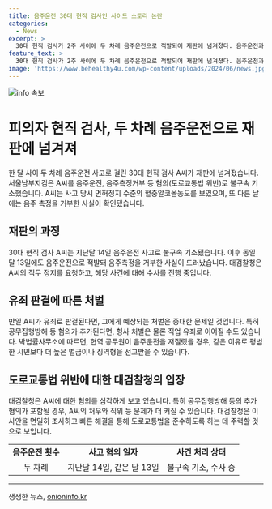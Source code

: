 ```yaml
---
title: 음주운전 30대 현직 검사인 사이드 스토리 논란
categories:
  - News
excerpt: >
  30대 현직 검사가 2주 사이에 두 차례 음주운전으로 적발되어 재판에 넘겨졌다. 음주운전과 음주측정거부 등 혐의로 기소된 A씨는 사랑 정지 수준의 음주운전으로 차 사고를 낸 혐의를 받고, 음주 측정을 거부한 사실도 알려졌다. 대검찰청은 A씨의 직무 정지를 요청하고, 경찰은 해당 사건을 병합해 수사 중이다.
feature_text: >
  30대 현직 검사가 2주 사이에 두 차례 음주운전으로 적발되어 재판에 넘겨졌다. 음주운전과 음주측정거부 등 혐의로 기소된 A씨는 사랑 정지 수준의 음주운전으로 차 사고를 낸 혐의를 받고, 음주 측정을 거부한 사실도 알려졌다. 대검찰청은 A씨의 직무 정지를 요청하고, 경찰은 해당 사건을 병합해 수사 중이다.
image: 'https://www.behealthy4u.com/wp-content/uploads/2024/06/news.jpg'
---
```


<p><img src="https://www.behealthy4u.com/wp-content/uploads/2024/06/news.jpg" alt="info 속보" /></p>

<h1>피의자 현직 검사, 두 차례 음주운전으로 재판에 넘겨져</h1>

<p data-ke-size="size16">한 달 사이 두 차례 음주운전 사고로 걸린 30대 현직 검사 A씨가 재판에 넘겨졌습니다. 서울남부지검은 A씨를 음주운전, 음주측정거부 등 혐의(도로교통법 위반)로 불구속 기소했습니다. A씨는 사고 당시 면허정지 수준의 혈중알코올농도를 보였으며, 또 다른 날에는 음주 측정을 거부한 사실이 확인됐습니다.</p>

<h2>재판의 과정</h2>

<p data-ke-size="size16">30대 현직 검사 A씨는 지난달 14일 음주운전 사고로 불구속 기소됐습니다. 이후 동일 달 13일에도 음주운전으로 적발돼 음주측정을 거부한 사실이 드러났습니다. 대검찰청은 A씨의 직무 정지를 요청하고, 해당 사건에 대해 수사를 진행 중입니다.</p>

<h2>유죄 판결에 따른 처벌</h2>

<p data-ke-size="size16">만일 A씨가 유죄로 판결된다면, 그에게 예상되는 처벌은 중대한 문제일 것입니다. 특히 공무집행방해 등 혐의가 추가된다면, 형사 처벌은 물론 직업 유죄로 이어질 수도 있습니다. 박법률사무소에 따르면, 현역 공무원이 음주운전을 저질렀을 경우, 같은 이유로 평범한 시민보다 더 높은 벌금이나 징역형을 선고받을 수 있습니다.</p>

<h2>도로교통법 위반에 대한 대검찰청의 입장</h2>

<p data-ke-size="size16">대검찰청은 A씨에 대한 혐의를 심각하게 보고 있습니다. 특히 공무집행방해 등의 추가 혐의가 포함될 경우, A씨의 처우와 직위 등 문제가 더 커질 수 있습니다. 대검찰청은 이 사안을 면밀히 조사하고 빠른 해결을 통해 도로교통법을 준수하도록 하는 데 주력할 것으로 보입니다.</p>

<table>
  <tr>
    <td style="text-align: center; height: 17px;"><b>음주운전 횟수</b></td>
    <td style="text-align: center; height: 17px;"><b>사고 혐의 일자</b></td>
    <td style="text-align: center; height: 17px;"><b>사건 처리 상태</b></td>
  </tr>
  <tr>
    <td style="text-align: center; height: 17px;">두 차례</td>
    <td style="text-align: center; height: 17px;">지난달 14일, 같은 달 13일</td>
    <td style="text-align: center; height: 17px;">불구속 기소, 수사 중</td>
  </tr>
</table>

<hr>
생생한 뉴스, <a href="https://onioninfo.kr" rel="dofollow">onioninfo.kr</a>


